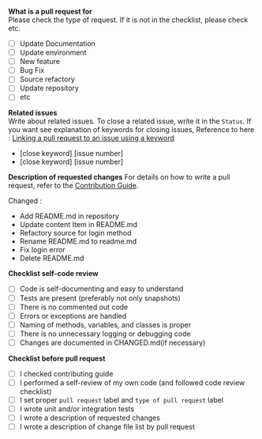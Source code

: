 **What is a pull request for**  
Please check the type of request. If it is not in the checklist, please check etc.
- [ ] Update Documentation
- [ ] Update environment
- [ ] New feature
- [ ] Bug Fix
- [ ] Source refactory
- [ ] Update repository
- [ ] etc

**Related issues**  
Write about related issues. To close a related issue, write it in the `Status`. If you want see explanation of keywords for closing issues, Reference to here : [Linking a pull request to an issue using a keyword](https://docs.github.com/en/issues/tracking-your-work-with-issues/creating-issues/linking-a-pull-request-to-an-issue#linking-a-pull-request-to-an-issue-using-a-keyword)

- [close keyword] [issue number]
- [close keyword] [issue number]

**Description of requested changes**
For details on how to write a pull request, refer to the [Contribution Guide](../blob/master/CONTRIBUTING.md#how-to-create-pull-request).

Changed :
   - Add README.md in repository
   - Update content Item in README.md
   - Refactory source for login method
   - Rename README.md to readme.md
   - Fix login error
   - Delete README.md

**Checklist self-code review**
- [ ] Code is self-documenting and easy to understand
- [ ] Tests are present (preferably not only snapshots)
- [ ] There is no commented out code
- [ ] Errors or exceptions are handled
- [ ] Naming of methods, variables, and classes is proper
- [ ] There is no unnecessary logging or debugging code
- [ ] Changes are documented in CHANGED.md(if necessary)
      
**Checklist before pull request**
- [ ] I checked contributing guide
- [ ] I performed a self-review of my own code (and followed code review checklist)
- [ ] I set proper `pull request` label and `type of pull request` label
- [ ] I wrote unit and/or integration tests
- [ ] I wrote a description of requested changes
- [ ] I wrote a description of change file list by pull request
